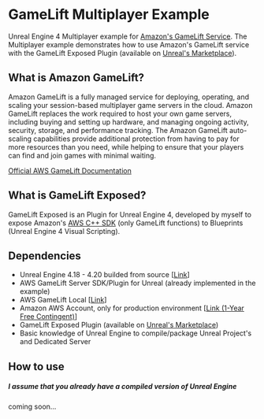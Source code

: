 # GameLift Multiplayer Example
Unreal Engine 4 Multiplayer example for [Amazon's GameLift Service](https://aws.amazon.com/gamelift/?nc1=h_ls). The Multiplayer example demonstrates how to use Amazon's GameLift service with the GameLift Exposed Plugin (available on [Unreal's Marketplace](https://www.unrealengine.com/marketplace/store)).

## What is Amazon GameLift?
Amazon GameLift is a fully managed service for deploying, operating, and scaling your session-based
multiplayer game servers in the cloud. Amazon GameLift replaces the work required to host your own
game servers, including buying and setting up hardware, and managing ongoing activity, security,
storage, and performance tracking. The Amazon GameLift auto-scaling capabilities provide additional
protection from having to pay for more resources than you need, while helping to ensure that your
players can find and join games with minimal waiting.

[Official AWS GameLift Documentation](https://aws.amazon.com/documentation/sdk-for-cpp/)

## What is GameLift Exposed?
GameLift Exposed is an Plugin for Unreal Engine 4, developed by myself to expose Amazon's [AWS C++ SDK](https://github.com/aws/aws-sdk-cpp) (only GameLift functions) to Blueprints (Unreal Engine 4 Visual Scripting).

## Dependencies
* Unreal Engine 4.18 - 4.20 builded from source [[Link](https://github.com/EpicGames/UnrealEngine)]
* AWS GameLift Server SDK/Plugin for Unreal (already implemented in the example)
* AWS GameLift Local [[Link](https://s3-us-west-2.amazonaws.com/gamelift-release/GameLift_02_15_2018.zip)]
* Amazon AWS Account, only for production environment [[Link (1-Year Free Contingent)](https://aws.amazon.com/gamelift/getting-started/)]
* GameLift Exposed Plugin (available on [Unreal's Marketplace](https://www.unrealengine.com/marketplace/store))
* Basic knowledge of Unreal Engine to compile/package Unreal Project's and Dedicated Server

## How to use
##### I assume that you already have a compiled version of Unreal Engine
coming soon...
